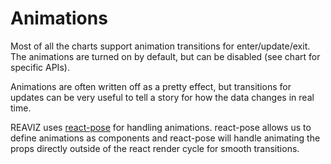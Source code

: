# Animations

Most of all the charts support animation transitions
for enter/update/exit. The animations are turned on
by default, but can be disabled (see chart for specific APIs).

Animations are often written off as a pretty effect, but
transitions for updates can be very useful to tell a story
for how the data changes in real time.

REAVIZ uses [react-pose](https://popmotion.io/pose/) for handling
animations. react-pose allows us to define animations as components
and react-pose will handle animating the props directly outside
of the react render cycle for smooth transitions.
